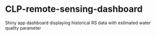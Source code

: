 # CLP-remote-sensing-dashboard
Shiny app dashboard displaying historical RS data with estimated water quality parameter 
